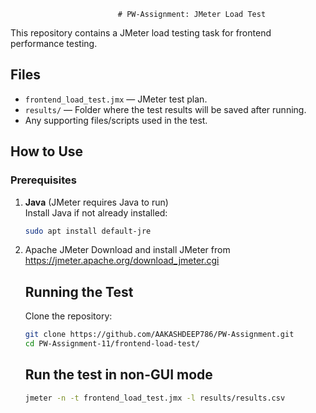                             # PW-Assignment: JMeter Load Test

This repository contains a JMeter load testing task for frontend performance testing.

## Files

- `frontend_load_test.jmx` — JMeter test plan.
- `results/` — Folder where the test results will be saved after running.
- Any supporting files/scripts used in the test.

## How to Use

### Prerequisites

1. **Java** (JMeter requires Java to run)  
   Install Java if not already installed:
   ```bash
   sudo apt install default-jre
    ```
2. Apache JMeter
   Download and install JMeter from https://jmeter.apache.org/download_jmeter.cgi

   ## Running the Test
   
   Clone the repository:
   ```bash
   git clone https://github.com/AAKASHDEEP786/PW-Assignment.git
   cd PW-Assignment-11/frontend-load-test/
   ```
   ## Run the test in non-GUI mode
   ```bash
   jmeter -n -t frontend_load_test.jmx -l results/results.csv
   ```



